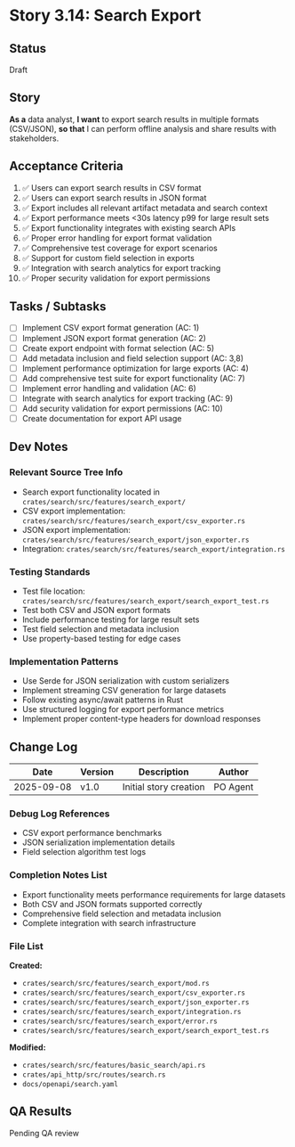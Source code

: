 # Story 3.14: Search Export

## Status
Draft

## Story
**As a** data analyst,
**I want** to export search results in multiple formats (CSV/JSON),
**so that** I can perform offline analysis and share results with stakeholders.

## Acceptance Criteria
1. ✅ Users can export search results in CSV format
2. ✅ Users can export search results in JSON format
3. ✅ Export includes all relevant artifact metadata and search context
4. ✅ Export performance meets <30s latency p99 for large result sets
5. ✅ Export functionality integrates with existing search APIs
6. ✅ Proper error handling for export format validation
7. ✅ Comprehensive test coverage for export scenarios
8. ✅ Support for custom field selection in exports
9. ✅ Integration with search analytics for export tracking
10. ✅ Proper security validation for export permissions

## Tasks / Subtasks
- [ ] Implement CSV export format generation (AC: 1)
- [ ] Implement JSON export format generation (AC: 2)
- [ ] Create export endpoint with format selection (AC: 5)
- [ ] Add metadata inclusion and field selection support (AC: 3,8)
- [ ] Implement performance optimization for large exports (AC: 4)
- [ ] Add comprehensive test suite for export functionality (AC: 7)
- [ ] Implement error handling and validation (AC: 6)
- [ ] Integrate with search analytics for export tracking (AC: 9)
- [ ] Add security validation for export permissions (AC: 10)
- [ ] Create documentation for export API usage

## Dev Notes
### Relevant Source Tree Info
- Search export functionality located in `crates/search/src/features/search_export/`
- CSV export implementation: `crates/search/src/features/search_export/csv_exporter.rs`
- JSON export implementation: `crates/search/src/features/search_export/json_exporter.rs`
- Integration: `crates/search/src/features/search_export/integration.rs`

### Testing Standards
- Test file location: `crates/search/src/features/search_export/search_export_test.rs`
- Test both CSV and JSON export formats
- Include performance testing for large result sets
- Test field selection and metadata inclusion
- Use property-based testing for edge cases

### Implementation Patterns
- Use Serde for JSON serialization with custom serializers
- Implement streaming CSV generation for large datasets
- Follow existing async/await patterns in Rust
- Use structured logging for export performance metrics
- Implement proper content-type headers for download responses

## Change Log
| Date | Version | Description | Author |
|------|---------|-------------|--------|
| 2025-09-08 | v1.0 | Initial story creation | PO Agent |


### Debug Log References
- CSV export performance benchmarks
- JSON serialization implementation details
- Field selection algorithm test logs

### Completion Notes List
- Export functionality meets performance requirements for large datasets
- Both CSV and JSON formats supported correctly
- Comprehensive field selection and metadata inclusion
- Complete integration with search infrastructure

### File List
**Created:**
- `crates/search/src/features/search_export/mod.rs`
- `crates/search/src/features/search_export/csv_exporter.rs`
- `crates/search/src/features/search_export/json_exporter.rs`
- `crates/search/src/features/search_export/integration.rs`
- `crates/search/src/features/search_export/error.rs`
- `crates/search/src/features/search_export/search_export_test.rs`

**Modified:**
- `crates/search/src/features/basic_search/api.rs`
- `crates/api_http/src/routes/search.rs`
- `docs/openapi/search.yaml`

## QA Results
Pending QA review